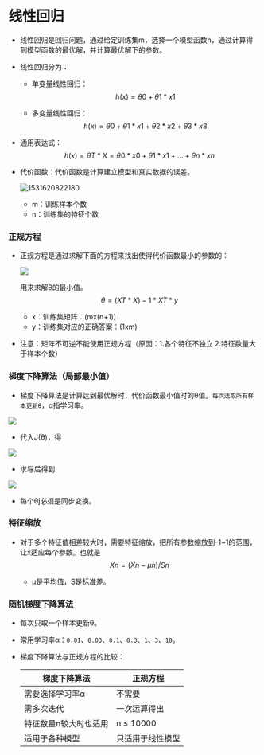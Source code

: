# 线性回归

* 线性回归是回归问题，通过给定训练集m，选择一个模型函数h，通过计算得到模型函数的最优解，并计算最优解下的参数。

* 线性回归分为：

  * 单变量线性回归：
    $$
    h(x) = θ0 + θ1*x1
    $$
    

  * 多变量线性回归：
    $$
    h(x) = θ0 + θ1*x1 + θ2*x2 + θ3*x3
    $$
    

* 通用表达式：
  $$
  h(x) = θT*X = θ0*x0 + θ1*x1 + ... + θn*xn
  $$
  

* 代价函数：代价函数是计算建立模型和真实数据的误差。

  ![1531620822180](C:\Users\16500\AppData\Local\Temp\1531620822180.png)

  * m：训练样本个数
  * n：训练集的特征个数

### 正规方程

* 正规方程是通过求解下面的方程来找出使得代价函数最小的参数的：

  ![](C:\Users\16500\Desktop\F0QPL8BJSLT52A}N95PD]GG.png)

  用来求解θ的最小值。
  $$
  θ = (XT*X)-1*XT*y
  $$

  * x：训练集矩阵：(mx(n+1))
  * y：训练集对应的正确答案：(1xm)

* 注意：矩阵不可逆不能使用正规方程（原因：1.各个特征不独立 2.特征数量大于样本个数）

### 梯度下降算法（局部最小值）

* 梯度下降算法是计算达到最优解时，代价函数最小值时的θ值。`每次选取所有样本更新θ`，α指学习率。

![](C:\Users\16500\Desktop\ZJD74IZ]UK4RZX10}VUNWRU.png)

* 代入J(θ)，得

![](C:\Users\16500\Desktop\2W5{4@W9D`6SSQ86Y%YAM@9.png)



* 求导后得到

  

![](C:\Users\16500\Desktop\%NK]8FA0LGP8NT_LE7PLW7C.png)

* 每个θj必须是同步变换。



### 特征缩放

* 对于多个特征值相差较大时，需要特征缩放，把所有参数缩放到-1~1的范围，让x适应每个参数。也就是
  $$
  Xn = (Xn - μn)/Sn
  $$

  * μ是平均值，S是标准差。

### 随机梯度下降算法

* 每次只取一个样本更新θ。

* 常用学习率α：`0.01`、`0.03`、`0.1`、`0.3`、`1`、`3`、`10`。

* 梯度下降算法与正规方程的比较：

  | 梯度下降算法          | 正规方程         |
  | --------------------- | ---------------- |
  | 需要选择学习率α       | 不需要           |
  | 需多次迭代            | 一次运算得出     |
  | 特征数量n较大时也适用 | n ≤ 10000        |
  | 适用于各种模型        | 只适用于线性模型 |

  